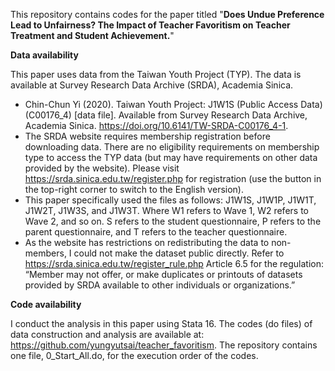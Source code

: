 This repository contains codes for the paper titled "__Does Undue Preference Lead to Unfairness? The Impact of Teacher Favoritism on Teacher Treatment and Student Achievement.__"

**Data availability**

This paper uses data from the Taiwan Youth Project (TYP). The data is available at Survey Research Data Archive (SRDA), Academia Sinica.
- Chin-Chun Yi (2020). Taiwan Youth Project: J1W1S (Public Access Data) (C00176_4) [data file]. Available from Survey Research Data Archive, Academia Sinica. https://doi.org/10.6141/TW-SRDA-C00176_4-1.
- The SRDA website requires membership registration before downloading data. There are no eligibility requirements on membership type to access the TYP data (but may have requirements on other data provided by the website). Please visit https://srda.sinica.edu.tw/register.php for registration (use the button in the top-right corner to switch to the English version).
- This paper specifically used the files as follows: J1W1S, J1W1P, J1W1T, J1W2T, J1W3S, and J1W3T. Where W1 refers to Wave 1, W2 refers to Wave 2, and so on. S refers to the student questionnaire, P refers to the parent questionnaire, and T refers to the teacher questionnaire.
- As the website has restrictions on redistributing the data to non-members, I could not make the dataset public directly. Refer to https://srda.sinica.edu.tw/register_rule.php Article 6.5 for the regulation: “Member may not offer, or make duplicates or printouts of datasets provided by SRDA available to other individuals or organizations.”

**Code availability**

I conduct the analysis in this paper using Stata 16. The codes (do files) of data construction and analysis are available at: https://github.com/yungyutsai/teacher_favoritism. The repository contains one file, 0_Start_All.do, for the execution order of the codes.
